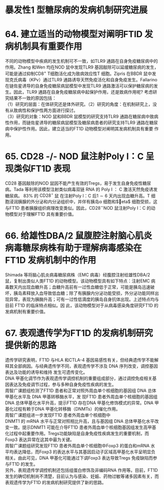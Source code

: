 # 暴发性1 型糖尿病的发病机制研究进展  
# 64. 建立适当的动物模型对阐明FTlD 发病机制具有重要作用  
不同的动物模型中疾病的发生机制可不一致，如TLR9 通路在自身免疫糖尿病中的作用。Zhang 和Wen 均在NOD 鼠中发现TLR9 基因敲除可以延缓糖尿病的发生，可能是通过抑制${\mathrm{CD}}8^{+}$ T细胞活化成为致病效应性T 细胞。Zipris 在BBDR 鼠中发现克氏病毒（KPv）通过TLR9 通路诱导天然免疫活化和自身免疫发生。Fallarino 在链佐星诱导的自身免疫糖尿病鼠模型中发现TLR9 通路激活可以保护糖尿病的发生。因此，TLR9 通路在自身免疫糖尿病中起保护作用，还是致病作用呢? 考虑研究结果不一致的原因包括：  
（1）研究的层面：在体研究还是体外研究。（2）研究的角度：在机制研究上，没有从致病性和保护性两方面进行探讨。  
（3）研究的对象：NOD 鼠和BBDR 鼠模型的研究支持TLR9 通路在糖尿病中致病性作用，而链佐星诱导的糖尿病鼠模型及糖尿病患者的研究支持TLR9 通路在糖尿病中保护性作用。因此，建立适当的FT1D 动物模型对阐明其发病机制具有重要 作用。  
# 65. CD28 -/- NOD 鼠注射Poly I：C 呈现类似FT1D 表现  
CD28 基因敲除的NOD 鼠因不能产生有效的Tregs，易于发生自身免疫性糖尿病。Tada 等利用该模型注射类似病毒双链  RNA  的 Poly I ： C  激活天然免疫诱发糖尿病。 $83\%$  的 $\mathrm{CD28^{\circ}}$ 鼠 在注射Poly I：C 后$1\sim6$ 天内出现血糖升高。T 细胞浸润胰腺的外分泌和内分泌组织中，并伴有胰岛$\upalpha$ 细胞和$eta$ 细胞受损，这与FT1D 患者胰腺组织病理改变类似。因此，$\mathrm{CD}28^{\sim}\mathrm{NOD}$ 鼠注射Poly I：C 的动物模型对于理解FT1D 具有重要价值。  
# 66. 给雄性DBA/2 鼠腹腔注射脑心肌炎病毒糖尿病株有助于理解病毒感染在FT1D 发病机制中的作用  
Shimada 等将脑心肌炎病毒糖尿病株（EMC 病毒）经腹腔注射给雄性DBA/2 鼠，复制出类似人类FT1D 的动物模型。该动物模型具有如下特点：注射EMC 病毒数天内出现血糖升高；血糖升高前有一过性血糖低于正常，可能是胰岛迅速破坏，胰岛素释放入血导致低血糖；除了有胰腺内分泌功能受损，外分泌功能同样出现异常，表现为胰酶升高；可有一过性低滴度的胰岛自身抗体出现。上述特点均与目前 FT1D  的临床特点相似。因 此，该动物模型对于从病毒感染角度研究FT1D 的发病机制有重要价值。  
# 67. 表观遗传学为FT1D 的发病机制研究提供新的思路  
遗传学研究表明，FT1D 与HLA 和CTLA-4 基因易感性有关，但经典遗传学不能解释其全部病因。与经典遗传学不同，表观遗传学不涉及 DNA  序列改变，调控基因表达及功能的诱导和维持 发生可遗传变化。  
DNA 甲基化调节作为表观遗传学调控机制的重要组成部分，通过调控免疫相关基因表达及免疫调节过程，参与多种自身免疫性疾病的发生。  
周智广课题组检测了FT1D 患者和正常对照外周血单个核细胞的基因组 DNA  总体甲基化水平及 DNA  甲基转移酶水平，发 现FT1D 患者外周血单个核细胞的基因组DNA 总体甲基化水平升高，提示FT1D 存在DNA 甲基化修饰模式的异常。DNA 甲基化过程有赖于DNA 甲基化转移酶（DNMTs）的催化作用。  
周智广课题组进一步发现FT1D 患者外周血单个核细胞中  
DNMT1  的 mRNA  水平与正常对照相比升高，且与基因组 DNA 总体甲基化水平改变一致。提示DNMT1 可能在介导FT1D 患者外周血单个核细胞基因组发生高甲基化过程中起重要作用。Tregs功能缺陷是自身免疫性疾病发生的重要机制，而Foxp3 表达异常在这其中最为关键。  
周智广课题组研究发现FT1D 患者外周血单个核细胞中Foxp3 的蛋白和mRNA 水平均表达降低，而Foxp3 的表达水平与其基因启动子区域高甲基化水平呈明显负相关。由此可见，DNA 甲基化可能通过下调Foxp3 表达导致Tregs 免疫缺陷而参与FT1D 的发生。  
另外，表观遗传学调控机制还包括组蛋白修饰及非编码RNA 作用等。目前，FT1D 发生的确切机制尚不清楚，目前认为与感染、妊娠、药物过敏等诸多因素有关，而表观遗传学为FT1D 的发病机制研究提供了新的思路。  
